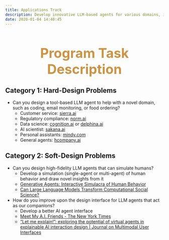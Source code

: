 ```yaml
---
title: Applications Track
description: Develop innovative LLM-based agents for various domains, including coding assistants, customer service, regulatory compliance, data science, AI scientists, and personal assistants. Focus on both hard-design problems (novel domain-specific tools) and soft-design problems (high-fidelity human simulations and improved AI agent interfaces).
date: 2020-01-04 14:40:45
---
```


<div style="text-align: center;">
  <h1 style="font-weight: bold; font-size: 3em; color: #CB9445;">Program Task Description</h1>
</div>

<h2>Category 1: Hard-Design Problems</h2>
<ul>
   <li>
      Can you design a tool-based LLM agent to help with a novel domain, such as coding, email monitoring, or food ordering? 
      <ul>
         <li>
            Customer service: <a href="https://sierra.ai/">sierra.ai</a>  
        </li>
         <li>
            Regulatory compliance: <a href="https://www.norm.ai/">norm.ai</a> 
        </li>
         <li>
           Data science: <a href="https://www.cognition.ai/">cognition.ai</a> or <a href="https://www.delphina.ai/">delphina.ai</a>
         </li>
         <li>
           AI scientist: <a href="https://sakana.ai/ai-scientist/">sakana.ai</a>
         </li>
         <li>
           Personal assistants: <a href="https://mindy.com/">mindy.com</a>
         </li>
        <li>
          General agents: <a href="https://www.hcompany.ai/">hcompany.ai</a>
        </li>
      </ul>
   </li>
</ul>

<h2>Category 2: Soft-Design Problems</h2>
<ul>
   <li>
      Can you design high-fidelity LLM agents that can simulate humans? 
      <ul>
         <li>
            Develop a simulation (single-agent or multi-agent) of human behavior and draw novel insights from it  
        </li>
         <li>
            <a href="https://dl.acm.org/doi/abs/10.1145/3586183.3606763">Generative Agents: Interactive Simulacra of Human Behavior</a> 
        </li>
         <li>
           <a href="https://direct.mit.edu/coli/article/50/1/237/118498/Can-Large-Language-Models-Transform-Computational">Can Large Language Models Transform Computational Social Science?</a>
         </li>
      </ul>
   </li>

  <li>
      How do you improve upon the design interface for LLM agents that act as our companions?  
      <ul>
         <li>
            Develop a better AI agent interface  
        </li>
         <li>
            <a href="https://www.nytimes.com/2024/05/09/technology/meet-my-ai-friends.html">Meet My A.I. Friends - The New York Times</a> 
        </li>
         <li>
           <a href="https://link.springer.com/article/10.1007/s12193-020-00332-0">“Let me explain!”: exploring the potential of virtual agents in explainable AI interaction design | Journal on Multimodal User Interfaces</a>
         </li>
      </ul>
   </li>
</ul>
